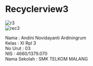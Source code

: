 # Recyclerview3
![r3](https://cloud.githubusercontent.com/assets/22464643/22096368/f1053b92-ddcf-11e6-8910-065ca1503926.PNG)<br>
![rec3](https://cloud.githubusercontent.com/assets/22464643/22096369/f10a23b4-ddcf-11e6-8f7a-28d7c5cab66a.PNG)<br>

Nama : Andini Novidayanti Ardiningrum<br>
Kelas : XI Rpl 3<br>
No Urut : 03<br>
NIS : 4660/1379.070<br>
Nama Sekolah : SMK TELKOM MALANG <br>

